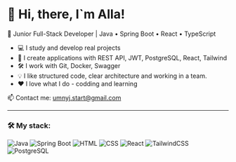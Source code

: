 # 👋 Hi, there, I`m Alla!

🎯 Junior Full-Stack Developer | Java • Spring Boot • React • TypeScript

- 💻 I study and develop real projects
- 🚀 I create applications with REST API, JWT, PostgreSQL, React, Tailwind
- 🛠️ I work with Git, Docker, Swagger
- 💡 I like structured code, clear architecture and working in a team.
- ❤ I love what I do - сodding and learning

📫 Contact me: umnyj.start@gmail.com

----------------------------------------------------------------------------------------------------

### 🛠️ My stack:
![Java](https://img.shields.io/badge/-Java-007396?style=flat-square&logo=java&logoColor=white)
![Spring Boot](https://img.shields.io/badge/-Spring%20Boot-6DB33F?style=flat-square&logo=spring-boot&logoColor=white)
![HTML](https://img.shields.io/badge/-HTML5-E34F26?style=flat-square&logo=html5&logoColor=white)
![CSS](https://img.shields.io/badge/-CSS3-1572B6?style=flat-square&logo=css3&logoColor=white)
![React](https://img.shields.io/badge/-React-61DAFB?style=flat-square&logo=react&logoColor=white)
![TailwindCSS](https://img.shields.io/badge/-TailwindCSS-38B2AC?style=flat-square&logo=tailwind-css&logoColor=white)
![PostgreSQL](https://img.shields.io/badge/-PostgreSQL-336791?style=flat-square&logo=postgresql&logoColor=white)

